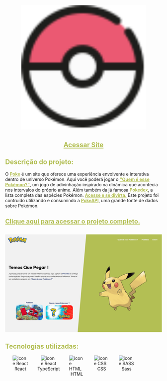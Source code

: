 <h1 align="center">
    <img src='./src/assets/svg/ball.svg' alt='logo do projeto: ToDo App' width='400'>
</h1>

<h2 align='center'><a href='https://wendellwcl.github.io/poke/' target='_blank' style='display: block; color: #b3bf54; font-weight: bold; margin: 30px'>Acessar Site</a></h2>

<h2 style='color: #b3bf54; border-bottom:none'>Descrição do projeto:</h2>
<p style='margin-bottom: 30px'>
    O <a href='https://wendellwcl.github.io/poke/' target='_blank' style='color: #b3bf54; font-weight: bold;'>Poke</a> é um site que oferece uma experiência envolvente e interativa dentro de universo Pokémon.
    Aqui você poderá jogar o <a href='https://wendellwcl.github.io/poke/#/game' target='_blank' style='color: #b3bf54; font-weight: bold;'>"Quem é esse Pokémon?"</a>, um jogo de adivinhação inspirado na dinâmica que acontecia nos intervalos do próprio anime.
    Além também da já famosa <a href='https://wendellwcl.github.io/poke/#/pokedex' target='_blank' style='color: #b3bf54; font-weight: bold;'>Pokedex</a>, a lista completa das espécies Pokémon.
    <a href='https://wendellwcl.github.io/poke/' target='_blank' style='color: #b3bf54; font-weight: bold;'>Acesse e se divirta.</a>
    Este projeto foi contruído utilizando e consumindo a <a href='https://pokeapi.co/' target='_blank' style='color: #b3bf54; font-weight: bold;'>PokeAPI</a>, uma grande fonte de dados sobre Pokémon.
    <a href='https://wendellwcl.github.io/poke/' target='_blank' style='display: block; color: #b3bf54; font-size: 20px; font-weight: bold; margin-top: 30px'>Clique aqui para acessar o projeto completo.</a>
</p>

<p align='center'style='margin-bottom: 30px'>
    <img src='./src/assets/images/Screenshot.png' alt='captura de tela do projeto' width='720'>
</p>

<h2 style='color: #b3bf54; border-bottom:none'>Tecnologias utilizadas:</h2>
<ul style='list-style: none; list-style-type: none; display: flex'>
    <li style='display: flex; flex-direction: column; align-items: center; margin-right: 30px'>
        <img alt="icone React" width="50" src="https://cdn.jsdelivr.net/gh/devicons/devicon/icons/react/react-original.svg" />
        React
    </li>
    <li style='display: flex; flex-direction: column; align-items: center; margin-right: 30px'>
        <img alt="icone React" width="50" src="https://cdn.jsdelivr.net/gh/devicons/devicon/icons/typescript/typescript-original.svg" />
        TypeScript
    </li>
    <li style='display: flex; flex-direction: column; align-items: center; margin-right: 30px'>
        <img alt="icone HTML" width="50" src="https://cdn.jsdelivr.net/gh/devicons/devicon/icons/html5/html5-original.svg" />
        HTML
    </li>
    <li style='display: flex; flex-direction: column; align-items: center; margin-right: 30px'>
        <img alt="icone CSS" width="50" src="https://cdn.jsdelivr.net/gh/devicons/devicon/icons/css3/css3-original.svg" />
        CSS
    </li>
    <li style='display: flex; flex-direction: column; align-items: center; margin-right: 30px'>
        <img alt="icone SASS" width="50" src="https://cdn.jsdelivr.net/gh/devicons/devicon/icons/sass/sass-original.svg" />
        Sass
    </li>
</ul>
